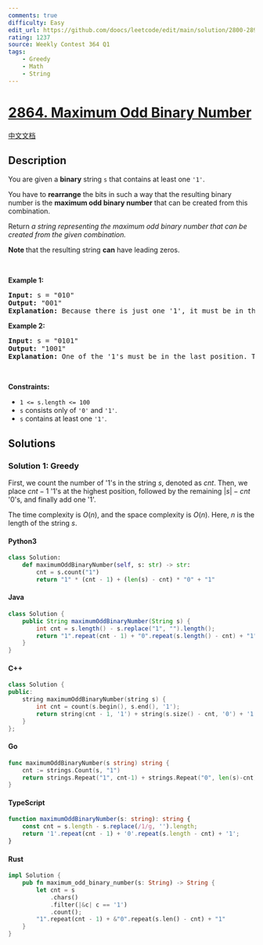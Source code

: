 ```yaml
---
comments: true
difficulty: Easy
edit_url: https://github.com/doocs/leetcode/edit/main/solution/2800-2899/2864.Maximum%20Odd%20Binary%20Number/README_EN.md
rating: 1237
source: Weekly Contest 364 Q1
tags:
    - Greedy
    - Math
    - String
---
```


<!-- problem:start -->

# [2864. Maximum Odd Binary Number](https://leetcode.com/problems/maximum-odd-binary-number)

[中文文档](/solution/2800-2899/2864.Maximum%20Odd%20Binary%20Number/README.md)

## Description

<!-- description:start -->

<p>You are given a <strong>binary</strong> string <code>s</code> that contains at least one <code>&#39;1&#39;</code>.</p>

<p>You have to <strong>rearrange</strong> the bits in such a way that the resulting binary number is the <strong>maximum odd binary number</strong> that can be created from this combination.</p>

<p>Return <em>a string representing the maximum odd binary number that can be created from the given combination.</em></p>

<p><strong>Note </strong>that the resulting string <strong>can</strong> have leading zeros.</p>

<p>&nbsp;</p>
<p><strong class="example">Example 1:</strong></p>

<pre>
<strong>Input:</strong> s = &quot;010&quot;
<strong>Output:</strong> &quot;001&quot;
<strong>Explanation:</strong> Because there is just one &#39;1&#39;, it must be in the last position. So the answer is &quot;001&quot;.
</pre>

<p><strong class="example">Example 2:</strong></p>

<pre>
<strong>Input:</strong> s = &quot;0101&quot;
<strong>Output:</strong> &quot;1001&quot;
<strong>Explanation: </strong>One of the &#39;1&#39;s must be in the last position. The maximum number that can be made with the remaining digits is &quot;100&quot;. So the answer is &quot;1001&quot;.
</pre>

<p>&nbsp;</p>
<p><strong>Constraints:</strong></p>

<ul>
	<li><code>1 &lt;= s.length &lt;= 100</code></li>
	<li><code>s</code> consists only of <code>&#39;0&#39;</code> and <code>&#39;1&#39;</code>.</li>
	<li><code>s</code> contains at least one <code>&#39;1&#39;</code>.</li>
</ul>

<!-- description:end -->

## Solutions

<!-- solution:start -->

### Solution 1: Greedy

First, we count the number of '1's in the string $s$, denoted as $cnt$. Then, we place $cnt - 1$ '1's at the highest position, followed by the remaining $|s| - cnt$ '0's, and finally add one '1'.

The time complexity is $O(n)$, and the space complexity is $O(n)$. Here, $n$ is the length of the string $s$.

<!-- tabs:start -->

#### Python3

```python
class Solution:
    def maximumOddBinaryNumber(self, s: str) -> str:
        cnt = s.count("1")
        return "1" * (cnt - 1) + (len(s) - cnt) * "0" + "1"
```

#### Java

```java
class Solution {
    public String maximumOddBinaryNumber(String s) {
        int cnt = s.length() - s.replace("1", "").length();
        return "1".repeat(cnt - 1) + "0".repeat(s.length() - cnt) + "1";
    }
}
```

#### C++

```cpp
class Solution {
public:
    string maximumOddBinaryNumber(string s) {
        int cnt = count(s.begin(), s.end(), '1');
        return string(cnt - 1, '1') + string(s.size() - cnt, '0') + '1';
    }
};
```

#### Go

```go
func maximumOddBinaryNumber(s string) string {
	cnt := strings.Count(s, "1")
	return strings.Repeat("1", cnt-1) + strings.Repeat("0", len(s)-cnt) + "1"
}
```

#### TypeScript

```ts
function maximumOddBinaryNumber(s: string): string {
    const cnt = s.length - s.replace(/1/g, '').length;
    return '1'.repeat(cnt - 1) + '0'.repeat(s.length - cnt) + '1';
}
```

#### Rust

```rust
impl Solution {
    pub fn maximum_odd_binary_number(s: String) -> String {
        let cnt = s
            .chars()
            .filter(|&c| c == '1')
            .count();
        "1".repeat(cnt - 1) + &"0".repeat(s.len() - cnt) + "1"
    }
}
```

<!-- tabs:end -->

<!-- solution:end -->

<!-- problem:end -->

